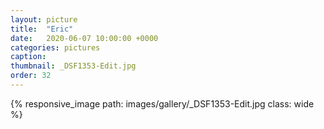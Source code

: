```yaml
---
layout: picture
title:  "Eric"
date:   2020-06-07 10:00:00 +0000
categories: pictures
caption: 
thumbnail: _DSF1353-Edit.jpg
order: 32
---
```

{% responsive_image path: images/gallery/_DSF1353-Edit.jpg class: wide %}
